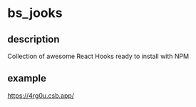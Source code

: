 # bs_jooks

## description

Collection of awesome React Hooks ready to install with NPM

## example

https://4rg0u.csb.app/


